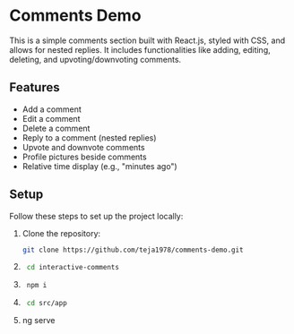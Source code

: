 # Comments Demo

This is a simple comments section built with React.js, styled with CSS, and allows for nested replies. It includes functionalities like adding, editing, deleting, and upvoting/downvoting comments.

## Features

- Add a comment
- Edit a comment
- Delete a comment
- Reply to a comment (nested replies)
- Upvote and downvote comments
- Profile pictures beside comments
- Relative time display (e.g., "minutes ago")

## Setup

Follow these steps to set up the project locally:

1. Clone the repository:

   ```bash
   git clone https://github.com/teja1978/comments-demo.git

2.   ```bash
      cd interactive-comments 

4.   ```bash
      npm i

6.   ```bash
      cd src/app

8. ng serve
